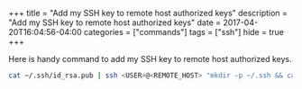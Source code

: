 +++
title = "Add my SSH key to remote host authorized keys"
description = "Add my SSH key to remote host authorized keys"
date = 2017-04-20T16:04:56-04:00
categories = ["commands"]
tags = ["ssh"]
hide = true
+++

Here is handy command to add my SSH key to remote host authorized keys.
<!--more-->

```bash
cat ~/.ssh/id_rsa.pub | ssh <USER>@<REMOTE_HOST> "mkdir -p ~/.ssh && cat >> ~/.ssh/authorized_keys"
```

